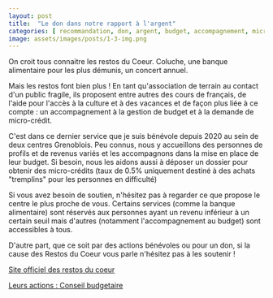 ```yaml
---
layout: post
title:  "Le don dans notre rapport à l'argent"
categories: [ recommandation, don, argent, budget, accompagnement, microcrédit ]
image: assets/images/posts/1-3-img.png
---
```


On croit tous connaitre les restos du Coeur. Coluche, une banque alimentaire pour les plus démunis, un concert annuel.

Mais les restos font bien plus ! En tant qu'association de terrain au contact d'un public fragile, ils proposent entre autres des cours de français, de l'aide pour l'accès à la culture et à des vacances et de façon plus liée à ce compte : un accompagnement à la gestion de budget et à la demande de micro-crédit.

C'est dans ce dernier service que je suis bénévole depuis 2020 au sein de deux centres Grenoblois. Peu connus, nous y accueillons des personnes de profils et de revenus variés et les accompagnons dans la mise en place de leur budget. Si besoin, nous les aidons aussi à déposer un dossier pour obtenir des micro-crédits (taux de 0.5% uniquement destiné à des achats "tremplins" pour les personnes en difficulté)

Si vous avez besoin de soutien, n'hésitez pas à regarder ce que propose le centre le plus proche de vous. Certains services (comme la banque alimentaire) sont réservés aux personnes ayant un revenu inférieur à un certain seuil mais d'autres (notamment l'accompagnement au budget) sont accessibles à tous.

D'autre part, que ce soit par des actions bénévoles ou pour un don, si la cause des Restos du Coeur vous parle n'hésitez pas à les soutenir !

[Site officiel des restos du coeur](https://www.restosducoeur.org/)

[Leurs actions : Conseil budgetaire](https://www.restosducoeur.org/nos-actions/conseil-budgetaire-microcredit/)
